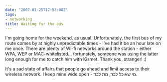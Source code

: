 ```yaml
---
date: "2007-01-25T17:53:00Z"
tags:
- networking
title: Waiting for the bus
---
```


I'm going home for the weekend, as usual. Unfortunately, the first bus of my
route comes by at highly unpredictable times - I've had it be an hour late on
me once. There are plenty of Wi-fi networks around the station - either WPA,
WEP or MAC-whitelisted... fortunately, someone was using the latter long enough
for me to catch him with Kismet. Thank you, stranger! :)

It's a sad state of affairs that people go ahead and limit access to their
wireless network. I keep mine wide open - מי שאוכל לבד, מת לבד.
